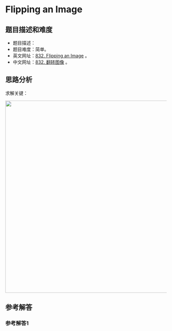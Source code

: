 # Flipping an Image

## 题目描述和难度
+ 题目描述：
+ 题目难度：简单。
+ 英文网址：[832. Flipping an Image](https://leetcode.com/problems/flipping-an-image/description/)  。
+ 中文网址：[832. 翻转图像](https://leetcode-cn.com/problems/flipping-an-image/description/)  。
## 思路分析
求解关键：

<img src="https://liweiwei1419.github.io/images/leetcode-solution/" width="600">

## 参考解答
### 参考解答1

```java

```
